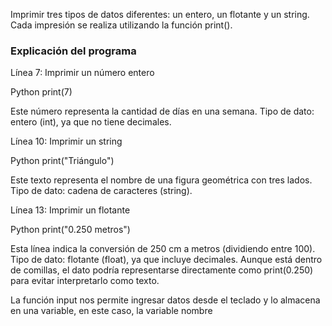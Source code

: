 
Imprimir tres tipos de datos diferentes: un entero, un flotante y un string. Cada impresión se realiza utilizando la función print().

### Explicación del programa
Línea 7: Imprimir un número entero

 Python
print(7)

Este número representa la cantidad de días en una semana.
Tipo de dato: entero (int), ya que no tiene decimales.

Línea 10: Imprimir un string

Python
print("Triángulo")

Este texto representa el nombre de una figura geométrica con tres lados.
Tipo de dato: cadena de caracteres (string).

Línea 13: Imprimir un flotante

Python
print("0.250 metros")

Esta línea indica la conversión de 250 cm a metros (dividiendo entre 100).
Tipo de dato: flotante (float), ya que incluye decimales. Aunque está dentro de comillas, el dato podría representarse directamente como print(0.250) para evitar interpretarlo como texto.

La función input nos permite ingresar datos desde el teclado y lo almacena en una variable, en este caso, la variable nombre
